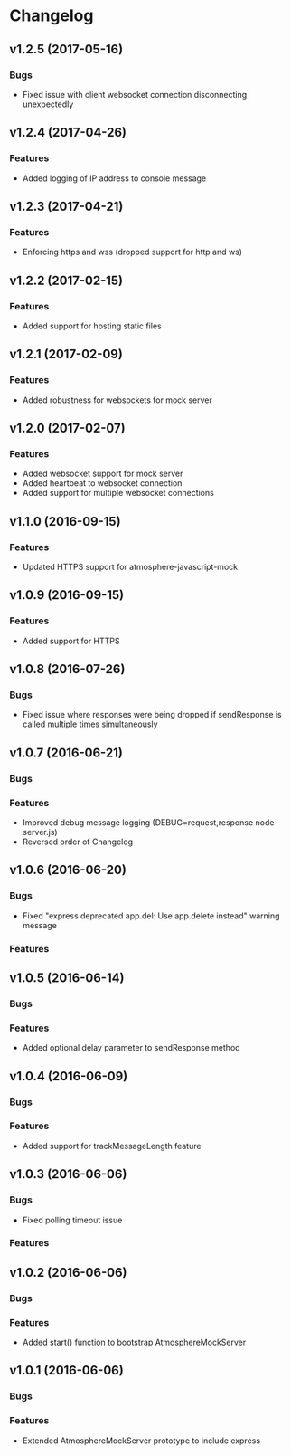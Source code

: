 # Changelog

## v1.2.5 (2017-05-16)
### Bugs
- Fixed issue with client websocket connection disconnecting unexpectedly

## v1.2.4 (2017-04-26)
### Features
- Added logging of IP address to console message

## v1.2.3 (2017-04-21)
### Features
- Enforcing https and wss (dropped support for http and ws)

## v1.2.2 (2017-02-15)
### Features
- Added support for hosting static files

## v1.2.1 (2017-02-09)
### Features
- Added robustness for websockets for mock server

## v1.2.0 (2017-02-07)
### Features
- Added websocket support for mock server
- Added heartbeat to websocket connection
- Added support for multiple websocket connections

## v1.1.0 (2016-09-15)
### Features
- Updated HTTPS support for atmosphere-javascript-mock

## v1.0.9 (2016-09-15)
### Features
- Added support for HTTPS

## v1.0.8 (2016-07-26)
### Bugs
- Fixed issue where responses were being dropped if sendResponse is called multiple times simultaneously

## v1.0.7 (2016-06-21)
### Bugs
### Features
- Improved debug message logging (DEBUG=request,response node server.js)
- Reversed order of Changelog

## v1.0.6 (2016-06-20)
### Bugs
- Fixed "express deprecated app.del: Use app.delete instead" warning message
### Features

## v1.0.5 (2016-06-14)
### Bugs
### Features
- Added optional delay parameter to sendResponse method

## v1.0.4 (2016-06-09)
### Bugs
### Features
- Added support for trackMessageLength feature

## v1.0.3 (2016-06-06)
### Bugs
- Fixed polling timeout issue
### Features

## v1.0.2 (2016-06-06)
### Bugs
### Features
- Added start() function to bootstrap AtmosphereMockServer

## v1.0.1 (2016-06-06)
### Bugs
### Features
- Extended AtmosphereMockServer prototype to include express
